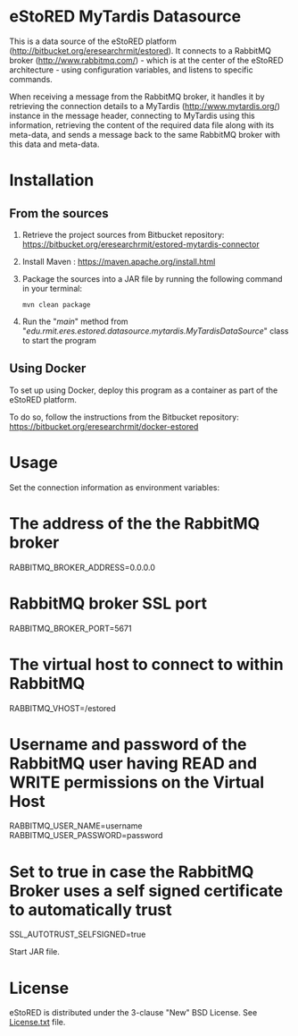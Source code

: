 eStoRED MyTardis Datasource
===========================

This is a data source of the eStoRED platform (http://bitbucket.org/eresearchrmit/estored). It connects to a RabbitMQ broker (http://www.rabbitmq.com/) - which is at the center of the eStoRED architecture - using configuration variables, and listens to specific commands.

When receiving a message from the RabbitMQ broker, it handles it by retrieving the connection details to a MyTardis (http://www.mytardis.org/) instance in the message header, connecting to MyTardis using this information, retrieving the content of the required data file along with its meta-data, and sends a message back to the same RabbitMQ broker with this data and meta-data.

Installation
============

From the sources
----------------

1. Retrieve the project sources from Bitbucket repository: https://bitbucket.org/eresearchrmit/estored-mytardis-connector

2. Install Maven : https://maven.apache.org/install.html

3. Package the sources into a JAR file by running the following command in your terminal:

	```
	mvn clean package
	```

4. Run the "*main*" method from "*edu.rmit.eres.estored.datasource.mytardis.MyTardisDataSource*" class to start the program

Using Docker
------------

To set up using Docker, deploy this program as a container as part of the eStoRED platform.

To do so, follow the instructions from the Bitbucket repository: https://bitbucket.org/eresearchrmit/docker-estored

Usage
=====

Set the connection information as environment variables:

# The address of the the RabbitMQ broker
RABBITMQ_BROKER_ADDRESS=0.0.0.0
# RabbitMQ broker SSL port
RABBITMQ_BROKER_PORT=5671
# The virtual host to connect to within RabbitMQ
RABBITMQ_VHOST=/estored
# Username and password of the RabbitMQ user having READ and WRITE permissions on the Virtual Host
RABBITMQ_USER_NAME=username
RABBITMQ_USER_PASSWORD=password
# Set to true in case the RabbitMQ Broker uses a self signed certificate to automatically trust
SSL_AUTOTRUST_SELFSIGNED=true

Start JAR file.

License
=======

eStoRED is distributed under the 3-clause "New" BSD License. See [License.txt](https://bitbucket.org/eresearchrmit/estored-mytardis-connector/src/master/LICENSE.txt) file.